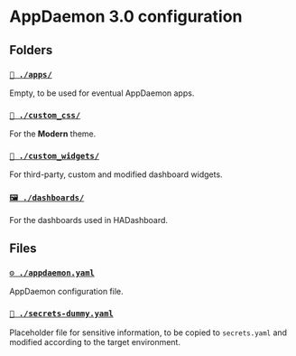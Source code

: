 # AppDaemon 3.0 configuration

## Folders

### [`📂 ./apps/`](apps)

Empty, to be used for eventual AppDaemon apps.


### [`🌈 ./custom_css/`](custom_css/modern)

For the **Modern** theme.


### [`🔘 ./custom_widgets/`](custom_widgets)

For third-party, custom and modified dashboard widgets.


### [`🖼 ./dashboards/`](dashboards)

For the dashboards used in HADashboard.


## Files

### [`⚙️ ./appdaemon.yaml`](appdaemon.yaml)

AppDaemon configuration file.

### [`🔑 ./secrets-dummy.yaml`](secrets-dummy.yaml)

Placeholder file for sensitive information, to be copied to `secrets.yaml` and modified according to the target environment.
